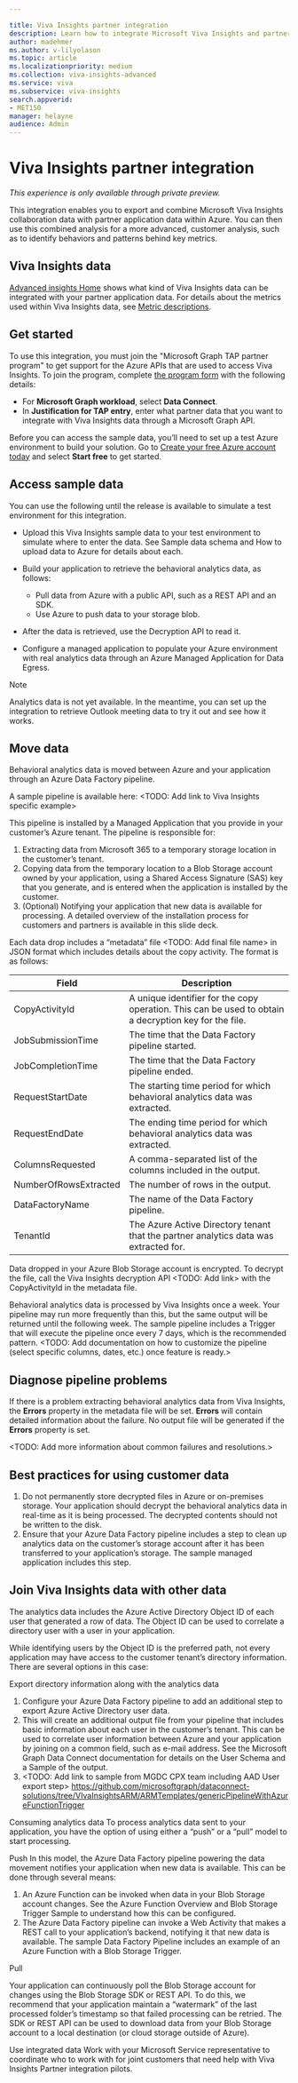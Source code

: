 ```yaml
---

title: Viva Insights partner integration
description: Learn how to integrate Microsoft Viva Insights and partner application data for more advanced analysis
author: madehmer
ms.author: v-lilyolason
ms.topic: article
ms.localizationpriority: medium 
ms.collection: viva-insights-advanced 
ms.service: viva 
ms.subservice: viva-insights 
search.appverid: 
- MET150 
manager: helayne
audience: Admin
---
```


# Viva Insights partner integration

*This experience is only available through private preview.*

This integration enables you to export and combine Microsoft Viva Insights collaboration data with partner application data within Azure. You can then use this combined analysis for a more advanced, customer analysis, such as to identify behaviors and patterns behind key metrics.

## Viva Insights data

[Advanced insights Home](insights.md) shows what kind of Viva Insights data can be integrated with your partner application data. For details about the metrics used within Viva Insights data, see [Metric descriptions](metric-definitions.md).

## Get started

To use this integration, you must join the "Microsoft Graph TAP partner program" to get support for the Azure APIs that are used to access Viva Insights. To join the program, complete [the program form](https://aka.ms/GraphTAPForm) with the following details:

* For **Microsoft Graph workload**, select **Data Connect**.
* In **Justification for TAP entry**, enter what partner data that you want to integrate with Viva Insights data through a Microsoft Graph API.

Before you can access the sample data, you’ll need to set up a test Azure environment to build your solution. Go to [Create your free Azure account today](https://azure.microsoft.com/free/) and select **Start free** to get started.

## Access sample data

You can use the following until the release is available to simulate a test environment for this integration.

* Upload this Viva Insights sample data to your test environment to simulate where to enter the data. See Sample data schema and How to upload data to Azure for details about each.
* Build your application to retrieve the behavioral analytics data, as follows:

  * Pull data from Azure with a public API, such as a REST API and an SDK.
  * Use Azure to push data to your storage blob.

* After the data is retrieved, use the Decryption API to read it.
* Configure a managed application to populate your Azure environment with real analytics data through an Azure Managed Application for Data Egress. 

>[!Note]
>Analytics data is not yet available. In the meantime, you can set up the integration to retrieve Outlook meeting data to try it out and see how it works.

## Move data

Behavioral analytics data is moved between Azure and your application through an Azure Data Factory pipeline.

A sample pipeline is available here: <TODO: Add link to Viva Insights specific example>

This pipeline is installed by a Managed Application that you provide in your customer’s Azure tenant. The pipeline is responsible for:

1. Extracting data from Microsoft 365 to a temporary storage location in the customer’s tenant.
1. Copying data from the temporary location to a Blob Storage account owned by your application, using a Shared Access Signature (SAS) key that you generate, and is entered when the application is installed by the customer.
1. (Optional) Notifying your application that new data is available for processing.
A detailed overview of the installation process for customers and partners is available in this slide deck.

Each data drop includes a “metadata” file <TODO: Add final file name> in JSON format which includes details about the copy activity. The format is as follows:

|Field |Description |
|-------|----------|
|CopyActivityId |A unique identifier for the copy operation. This can be used to obtain a decryption key for the file. |
|JobSubmissionTime |The time that the Data Factory pipeline started. |
|JobCompletionTime |The time that the Data Factory pipeline ended. |
|RequestStartDate |The starting time period for which behavioral analytics data was extracted. |
|RequestEndDate |The ending time period for which behavioral analytics data was extracted. |
|ColumnsRequested |A comma-separated list of the columns included in the output.
|NumberOfRowsExtracted |The number of rows in the output. |
|DataFactoryName |The name of the Data Factory pipeline. |
|TenantId |The Azure Active Directory tenant that the partner analytics data was extracted for. |

Data dropped in your Azure Blob Storage account is encrypted. To decrypt the file, call the Viva Insights decryption API <TODO: Add link> with the CopyActivityId in the metadata file.

Behavioral analytics data is processed by Viva Insights once a week. Your pipeline may run more frequently than this, but the same output will be returned until the following week. The sample pipeline includes a Trigger that will execute the pipeline once every 7 days, which is the recommended pattern.
<TODO: Add documentation on how to customize the pipeline (select specific columns, dates, etc.) once feature is ready.>

## Diagnose pipeline problems

If there is a problem extracting behavioral analytics data from Viva Insights, the **Errors** property in the metadata file will be set. **Errors** will contain detailed information about the failure. No output file will be generated if the **Errors** property is set.

<TODO: Add more information about common failures and resolutions.>

## Best practices for using customer data

1. Do not permanently store decrypted files in Azure or on-premises storage. Your application should decrypt the behavioral analytics data in real-time as it is being processed. The decrypted contents should not be written to the disk.
1. Ensure that your Azure Data Factory pipeline includes a step to clean up analytics data on the customer’s storage account after it has been transferred to your application’s storage. The sample managed application includes this step.

## Join Viva Insights data with other data

The analytics data includes the Azure Active Directory Object ID of each user that generated a row of data. The Object ID can be used to correlate a directory user with a user in your application.

While identifying users by the Object ID is the preferred path, not every application may have access to the customer tenant’s directory information. There are several options in this case:

Export directory information along with the analytics data

1.	Configure your Azure Data Factory pipeline to add an additional step to export Azure Active Directory user data.
2.	This will create an additional output file from your pipeline that includes basic information about each user in the customer’s tenant. This can be used to correlate user information between Azure and your application by joining on a common field, such as e-mail address. See the Microsoft Graph Data Connect documentation for details on the User Schema and a Sample of the output.
3.	<TODO: Add link to sample from MGDC CPX team including AAD User export step>
https://github.com/microsoftgraph/dataconnect-solutions/tree/VIvaInsightsARM/ARMTemplates/genericPipelineWithAzureFunctionTrigger
 
Consuming analytics data
To process analytics data sent to your application, you have the option of using either a “push” or a “pull” model to start processing.
 
Push
In this model, the Azure Data Factory pipeline powering the data movement notifies your application when new data is available. This can be done through several means:
1.	An Azure Function can be invoked when data in your Blob Storage account changes. See the Azure Function Overview and Blob Storage Trigger Sample to understand how this can be configured.
2.	The Azure Data Factory pipeline can invoke a Web Activity that makes a REST call to your application’s backend, notifying it that new data is available.
The sample Data Factory Pipeline includes an example of an Azure Function with a Blob Storage Trigger.
 
Pull

Your application can continuously poll the Blob Storage account for changes using the Blob Storage SDK or REST API. To do this, we recommend that your application maintain a “watermark” of the last processed folder’s timestamp so that failed processing can be retried.
The SDK or REST API can be used to download data from your Blob Storage account to a local destination (or cloud storage outside of Azure).
 
Use integrated data
Work with your Microsoft Service representative to coordinate who to work with for joint customers that need help with Viva Insights Partner integration pilots.



